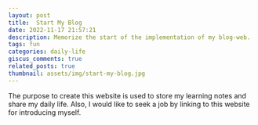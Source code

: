 ```yaml
---
layout: post
title:  Start My Blog
date: 2022-11-17 21:57:21
description: Memorize the start of the implementation of my blog-web.
tags: fun
categories: daily-life
giscus_comments: true
related_posts: true
thumbnail: assets/img/start-my-blog.jpg
---
```


The purpose to create this website is used to store my learning notes and share my daily life. Also, I would like to seek a job by linking to this website for introducing myself.